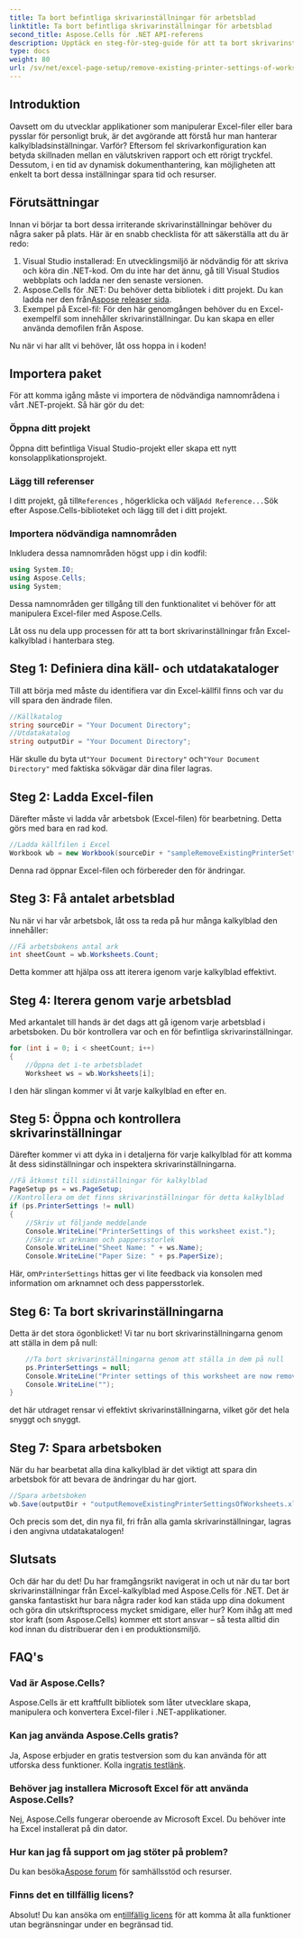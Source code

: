 ```yaml
---
title: Ta bort befintliga skrivarinställningar för arbetsblad
linktitle: Ta bort befintliga skrivarinställningar för arbetsblad
second_title: Aspose.Cells för .NET API-referens
description: Upptäck en steg-för-steg-guide för att ta bort skrivarinställningar från Excel-kalkylblad med Aspose.Cells för .NET, vilket förbättrar ditt dokuments utskriftskvalitet utan ansträngning.
type: docs
weight: 80
url: /sv/net/excel-page-setup/remove-existing-printer-settings-of-worksheets/
---
```

## Introduktion

Oavsett om du utvecklar applikationer som manipulerar Excel-filer eller bara pysslar för personligt bruk, är det avgörande att förstå hur man hanterar kalkylbladsinställningar. Varför? Eftersom fel skrivarkonfiguration kan betyda skillnaden mellan en välutskriven rapport och ett rörigt tryckfel. Dessutom, i en tid av dynamisk dokumenthantering, kan möjligheten att enkelt ta bort dessa inställningar spara tid och resurser.

## Förutsättningar

Innan vi börjar ta bort dessa irriterande skrivarinställningar behöver du några saker på plats. Här är en snabb checklista för att säkerställa att du är redo:

1. Visual Studio installerad: En utvecklingsmiljö är nödvändig för att skriva och köra din .NET-kod. Om du inte har det ännu, gå till Visual Studios webbplats och ladda ner den senaste versionen.
2.  Aspose.Cells för .NET: Du behöver detta bibliotek i ditt projekt. Du kan ladda ner den från[Aspose releaser sida](https://releases.aspose.com/cells/net/).
3. Exempel på Excel-fil: För den här genomgången behöver du en Excel-exempelfil som innehåller skrivarinställningar. Du kan skapa en eller använda demofilen från Aspose.

Nu när vi har allt vi behöver, låt oss hoppa in i koden!

## Importera paket

För att komma igång måste vi importera de nödvändiga namnområdena i vårt .NET-projekt. Så här gör du det:

### Öppna ditt projekt

Öppna ditt befintliga Visual Studio-projekt eller skapa ett nytt konsolapplikationsprojekt.

### Lägg till referenser

 I ditt projekt, gå till`References` , högerklicka och välj`Add Reference...`Sök efter Aspose.Cells-biblioteket och lägg till det i ditt projekt.

### Importera nödvändiga namnområden

Inkludera dessa namnområden högst upp i din kodfil:

```csharp
using System.IO;
using Aspose.Cells;
using System;
```

Dessa namnområden ger tillgång till den funktionalitet vi behöver för att manipulera Excel-filer med Aspose.Cells.

Låt oss nu dela upp processen för att ta bort skrivarinställningar från Excel-kalkylblad i hanterbara steg.

## Steg 1: Definiera dina käll- och utdatakataloger

Till att börja med måste du identifiera var din Excel-källfil finns och var du vill spara den ändrade filen.

```csharp
//Källkatalog
string sourceDir = "Your Document Directory";
//Utdatakatalog
string outputDir = "Your Document Directory";
```

 Här skulle du byta ut`"Your Document Directory"` och`"Your Document Directory"` med faktiska sökvägar där dina filer lagras.

## Steg 2: Ladda Excel-filen

Därefter måste vi ladda vår arbetsbok (Excel-filen) för bearbetning. Detta görs med bara en rad kod.

```csharp
//Ladda källfilen i Excel
Workbook wb = new Workbook(sourceDir + "sampleRemoveExistingPrinterSettingsOfWorksheets.xlsx");
```

Denna rad öppnar Excel-filen och förbereder den för ändringar.

## Steg 3: Få antalet arbetsblad

Nu när vi har vår arbetsbok, låt oss ta reda på hur många kalkylblad den innehåller:

```csharp
//Få arbetsbokens antal ark
int sheetCount = wb.Worksheets.Count;
```

Detta kommer att hjälpa oss att iterera igenom varje kalkylblad effektivt.

## Steg 4: Iterera genom varje arbetsblad

Med arkantalet till hands är det dags att gå igenom varje arbetsblad i arbetsboken. Du bör kontrollera var och en för befintliga skrivarinställningar.

```csharp
for (int i = 0; i < sheetCount; i++)
{
    //Öppna det i-te arbetsbladet
    Worksheet ws = wb.Worksheets[i];
```

I den här slingan kommer vi åt varje kalkylblad en efter en.

## Steg 5: Öppna och kontrollera skrivarinställningar

Därefter kommer vi att dyka in i detaljerna för varje kalkylblad för att komma åt dess sidinställningar och inspektera skrivarinställningarna.

```csharp
//Få åtkomst till sidinställningar för kalkylblad
PageSetup ps = ws.PageSetup;
//Kontrollera om det finns skrivarinställningar för detta kalkylblad
if (ps.PrinterSettings != null)
{
    //Skriv ut följande meddelande
    Console.WriteLine("PrinterSettings of this worksheet exist.");
    //Skriv ut arknamn och pappersstorlek
    Console.WriteLine("Sheet Name: " + ws.Name);
    Console.WriteLine("Paper Size: " + ps.PaperSize);
```

 Här, om`PrinterSettings` hittas ger vi lite feedback via konsolen med information om arknamnet och dess pappersstorlek.

## Steg 6: Ta bort skrivarinställningarna

Detta är det stora ögonblicket! Vi tar nu bort skrivarinställningarna genom att ställa in dem på null:

```csharp
    //Ta bort skrivarinställningarna genom att ställa in dem på null
    ps.PrinterSettings = null;
    Console.WriteLine("Printer settings of this worksheet are now removed by setting it null.");
    Console.WriteLine("");
}
```

det här utdraget rensar vi effektivt skrivarinställningarna, vilket gör det hela snyggt och snyggt.

## Steg 7: Spara arbetsboken

När du har bearbetat alla dina kalkylblad är det viktigt att spara din arbetsbok för att bevara de ändringar du har gjort.

```csharp
//Spara arbetsboken
wb.Save(outputDir + "outputRemoveExistingPrinterSettingsOfWorksheets.xlsx");
```

Och precis som det, din nya fil, fri från alla gamla skrivarinställningar, lagras i den angivna utdatakatalogen!

## Slutsats

Och där har du det! Du har framgångsrikt navigerat in och ut när du tar bort skrivarinställningar från Excel-kalkylblad med Aspose.Cells för .NET. Det är ganska fantastiskt hur bara några rader kod kan städa upp dina dokument och göra din utskriftsprocess mycket smidigare, eller hur? Kom ihåg att med stor kraft (som Aspose.Cells) kommer ett stort ansvar – så testa alltid din kod innan du distribuerar den i en produktionsmiljö.

## FAQ's

### Vad är Aspose.Cells?  
Aspose.Cells är ett kraftfullt bibliotek som låter utvecklare skapa, manipulera och konvertera Excel-filer i .NET-applikationer.

### Kan jag använda Aspose.Cells gratis?  
Ja, Aspose erbjuder en gratis testversion som du kan använda för att utforska dess funktioner. Kolla in[gratis testlänk](https://releases.aspose.com/).

### Behöver jag installera Microsoft Excel för att använda Aspose.Cells?  
Nej, Aspose.Cells fungerar oberoende av Microsoft Excel. Du behöver inte ha Excel installerat på din dator.

### Hur kan jag få support om jag stöter på problem?  
 Du kan besöka[Aspose forum](https://forum.aspose.com/c/cells/9) för samhällsstöd och resurser.

### Finns det en tillfällig licens?  
 Absolut! Du kan ansöka om en[tillfällig licens](https://purchase.aspose.com/temporary-license/) för att komma åt alla funktioner utan begränsningar under en begränsad tid.